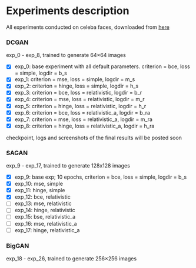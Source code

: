 # Experiments description

All experiments conducted on celeba faces, downloaded from 
[here](https://drive.google.com/drive/folders/0B7EVK8r0v71pTUZsaXdaSnZBZzg)

### DCGAN
exp_0 - exp_8, trained to generate 64×64 images

- [x] exp_0: base experiment with all default parameters. 
criterion = bce, loss = simple, logdir = b_s
- [x] exp_1: criterion = mse, loss = simple, logdir = m_s
- [x] exp_2: criterion = hinge, loss = simple, logdir = h_s
- [x] exp_3: criterion = bce, loss = relativistic, logdir = b_r
- [x] exp_4: criterion = mse, loss = relativistic, logdir = m_r
- [x] exp_5: criterion = hinge, loss = relativistic, logdir = h_r
- [x] exp_6: criterion = bce, loss = relativistic_a, logdir = b_ra
- [x] exp_7: criterion = mse, loss = relativistic_a, logdir = m_ra
- [x] exp_8: criterion = hinge, loss = relativistic_a, logdir = h_ra

checkpoint, logs and screenshots of the final results will be posted soon

### SAGAN
exp_9 - exp_17, trained to generate 128x128 images

- [x] exp_9: base exp; 10 epochs, criterion = bce, loss = simple, logdir = b_s
- [x] exp_10: mse, simple
- [x] exp_11: hinge, simple
- [x] exp_12: bce, relativistic
- [ ] exp_13: mse, relativistic
- [ ] exp_14: hinge, relativistic
- [ ] exp_15: bse, relativistic_a
- [ ] exp_16: mse, relativistic_a
- [ ] exp_17: hinge, relativistic_a

### BigGAN
exp_18 - exp_26, trained to generate 256×256 images

